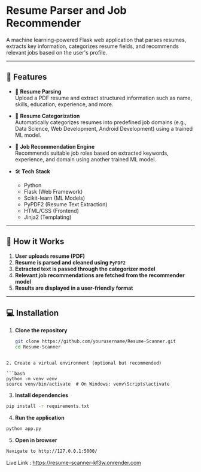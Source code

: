 # Resume Parser and Job Recommender

A machine learning-powered Flask web application that parses resumes, extracts key information, categorizes resume fields, and recommends relevant jobs based on the user's profile.

---

## 🚀 Features

- 📄 **Resume Parsing**  
  Upload a PDF resume and extract structured information such as name, skills, education, experience, and more.

- 🧠 **Resume Categorization**  
  Automatically categorizes resumes into predefined job domains (e.g., Data Science, Web Development, Android Development) using a trained ML model.

- 💼 **Job Recommendation Engine**  
  Recommends suitable job roles based on extracted keywords, experience, and domain using another trained ML model.

- 🛠️ **Tech Stack**
  - Python
  - Flask (Web Framework)
  - Scikit-learn (ML Models)
  - PyPDF2 (Resume Text Extraction)
  - HTML/CSS (Frontend)
  - Jinja2 (Templating)

---

## 🧪 How it Works

1. **User uploads resume (PDF)**
2. **Resume is parsed and cleaned using `PyPDF2`**
3. **Extracted text is passed through the categorizer model**
4. **Relevant job recommendations are fetched from the recommender model**
5. **Results are displayed in a user-friendly format**

---

## 💻 Installation

1. **Clone the repository**
   ```bash
   git clone https://github.com/yourusername/Resume-Scanner.git
   cd Resume-Scanner
  ```

2. Create a virtual environment (optional but recommended)

```bash
python -m venv venv
source venv/bin/activate  # On Windows: venv\Scripts\activate
```

3. **Install dependencies**

```bash
pip install -r requirements.txt
```

4. **Run the application**

```bash
python app.py
```

5. **Open in browser**

```bash
Navigate to http://127.0.0.1:5000/
```



Live Link : https://resume-scanner-kf3w.onrender.com
